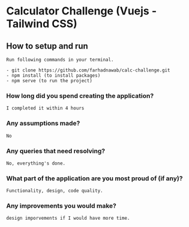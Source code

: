 # Calculator Challenge (Vuejs - Tailwind CSS)

## How to setup and run
```
Run following commands in your terminal.

- git clone https://github.com/farhadnawab/calc-challenge.git
- npm install (to install packages)
- npm serve (to run the project)
```

### How long did you spend creating the application?
```
I completed it within 4 hours
```

### Any assumptions made?
```
No
```

### Any queries that need resolving?
```
No, everything's done.
```

### What part of the application are you most proud of (if any)?
```
Functionality, design, code quality.
```

### Any improvements you would make?
```
design imporvements if I would have more time.
```

